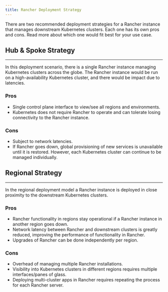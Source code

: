 ```yaml
---
title: Rancher Deployment Strategy
---
```


There are two recommended deployment strategies for a Rancher instance that manages downstream Kubernetes clusters. Each one has its own pros and cons. Read more about which one would fit best for your use case.

## Hub & Spoke Strategy
---

In this deployment scenario, there is a single Rancher instance managing Kubernetes clusters across the globe. The Rancher instance would be run on a high-availability Kubernetes cluster, and there would be impact due to latencies.

### Pros

* Single control plane interface to view/see all regions and environments.
* Kubernetes does not require Rancher to operate and can tolerate losing connectivity to the Rancher instance.

### Cons

* Subject to network latencies.
* If Rancher goes down, global provisioning of new services is unavailable until it is restored. However, each Kubernetes cluster can continue to be managed individually.

## Regional Strategy
---
In the regional deployment model a Rancher instance is deployed in close proximity to the downstream Kubernetes clusters.

### Pros

* Rancher functionality in regions stay operational if a Rancher instance in another region goes down.
* Network latency between Rancher and downstream clusters is greatly reduced, improving the performance of functionality in Rancher.
* Upgrades of Rancher can be done independently per region.

### Cons

* Overhead of managing multiple Rancher installations.
* Visibility into Kubernetes clusters in different regions requires multiple interfaces/panes of glass.
* Deploying multi-cluster apps in Rancher requires repeating the process for each Rancher server.
